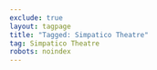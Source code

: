 ```yaml
---
exclude: true
layout: tagpage
title: "Tagged: Simpatico Theatre"
tag: Simpatico Theatre
robots: noindex
---
```

